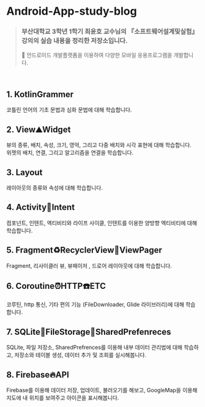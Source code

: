 # Android-App-study-blog
> ### 부산대학교 3학년 1학기 최윤호 교수님의 『소프트웨어설계및실험』 강의의 실습 내용을 정리한 저장소입니다.
> 📌 안드로이드 개발플랫폼을 이용하여 다양한 모바일 응용프로그램을 개발합니다.

<br>

## 1. KotlinGrammer
코틀린 언어의 기초 문법과 심화 문법에 대해 학습합니다.

## 2. View⛰Widget
뷰의 종류, 배치, 속성, 크기, 영억, 그리고 다중 배치와 시각 표현에 대해 학습합니다. <br>
위젯의 배치, 연결, 그리고 알고리즘을 연결을 학습합니다. <br>

## 3. Layout
레이아웃의 종류와 속성에 대해 학습합니다.

## 4. Activity🏓Intent
컴포넌트, 인텐트, 엑티비티와 라이프 사이클, 인텐트를 이용한 양방향 엑티비티에 대해 학습합니다.

## 5. Fragment♻️RecyclerView📖ViewPager
Fragment, 리사이클러 뷰, 뷰페이저 , 드로어 레이아웃에 대해 학습합니다. 

## 6. Coroutine⏰HTTP☎️ETC
코루틴, http 통신, 기타 편의 기능 (FileDownloader, Glide 라이브러리)에 대해 학습합니다. 

## 7. SQLite🏪FileStorage🏬SharedPrefenreces
SQLite, 파일 저장소, SharedPrefrences를 이용해 내부 데이터 관리법에 대해 학습하고, 저장소와 테이블 생성, 데이터 추가 및 조회를 실시해봅니다.

## 8. Firebase🔥API
Firebase를 이용해 데이터 저장, 업데이트, 불러오기를 해보고, GoogleMap을 이용해 지도에 내 위치를 보여주고 아이콘을 표시해봅니다.


